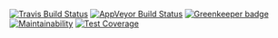 [![Travis Build Status](https://api.travis-ci.org/lukemsc/sc2profile-twitch-extension-api.svg?branch=master)](https://travis-ci.org/lukemsc/sc2profile-twitch-extension-api)
[![AppVeyor Build Status](https://ci.appveyor.com/api/projects/status/github/lukemsc/sc2profile-twitch-extension-api?svg=true)](https://ci.appveyor.com/project/lukemsc/sc2profile-twitch-extension-api)
[![Greenkeeper badge](https://badges.greenkeeper.io/lukemsc/sc2profile-twitch-extension-api.svg)](https://greenkeeper.io/)
[![Maintainability](https://api.codeclimate.com/v1/badges/4ddf21ea36bf5b14d74a/maintainability)](https://codeclimate.com/github/lukemsc/sc2profile-twitch-extension-api/maintainability)
[![Test Coverage](https://api.codeclimate.com/v1/badges/4ddf21ea36bf5b14d74a/test_coverage)](https://codeclimate.com/github/lukemsc/sc2profile-twitch-extension-api/test_coverage)
